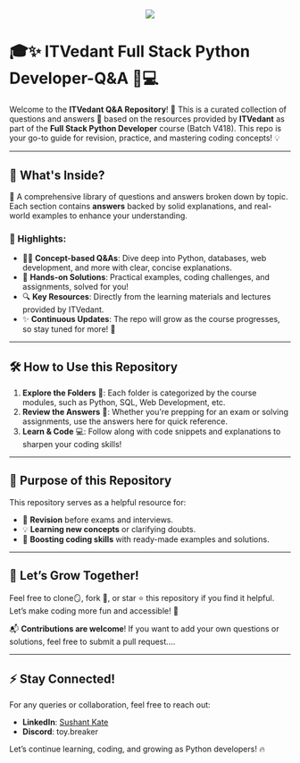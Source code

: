 <h1 align="center">
    <img src="https://readme-typing-svg.herokuapp.com/?font=Righteous&size=35&center=true&vCenter=true&width=500&height=70&duration=4000&lines=Hi+There!+👋;+This+is+ITVedatnt's+section;" />
</h1>

# 🎓✨ ITVedant Full Stack Python Developer-Q&A 🐍💻

Welcome to the **ITVedant Q&A Repository**! 🚀 This is a curated collection of questions and answers 📝 based on the resources provided by **ITVedant** as part of the **Full Stack Python Developer** course (Batch V418). This repo is your go-to guide for revision, practice, and mastering coding concepts! 💡

---

## 🌟 What's Inside?

📂 A comprehensive library of questions and answers broken down by topic. Each section contains **answers** backed by solid explanations, and real-world examples to enhance your understanding.

### 📌 Highlights:

- 🧑‍🏫 **Concept-based Q&As**: Dive deep into Python, databases, web development, and more with clear, concise explanations.
- 🔧 **Hands-on Solutions**: Practical examples, coding challenges, and assignments, solved for you!
- 🔍 **Key Resources**: Directly from the learning materials and lectures provided by ITVedant.
- ✨ **Continuous Updates**: The repo will grow as the course progresses, so stay tuned for more! 🔄

---

## 🛠 How to Use this Repository

1. **Explore the Folders** 📂: Each folder is categorized by the course modules, such as Python, SQL, Web Development, etc.
2. **Review the Answers** 📝: Whether you're prepping for an exam or solving assignments, use the answers here for quick reference.
3. **Learn & Code** 💻: Follow along with code snippets and explanations to sharpen your coding skills!

---

## 🎯 Purpose of this Repository

This repository serves as a helpful resource for:

- 📖 **Revision** before exams and interviews.
- 💡 **Learning new concepts** or clarifying doubts.
- 🚀 **Boosting coding skills** with ready-made examples and solutions.

---

## 🚀 Let’s Grow Together!

Feel free to clone🪞, fork 🔖, or star ⭐ this repository if you find it helpful. Let’s make coding more fun and accessible! 💪

📬 **Contributions are welcome**! If you want to add your own questions or solutions, feel free to submit a pull request....

---

## ⚡ Stay Connected!

For any queries or collaboration, feel free to reach out:

- **LinkedIn**: [Sushant Kate](https://www.linkedin.com/in/sushant-kate)
- **Discord**: toy.breaker

Let’s continue learning, coding, and growing as Python developers! 🔥
